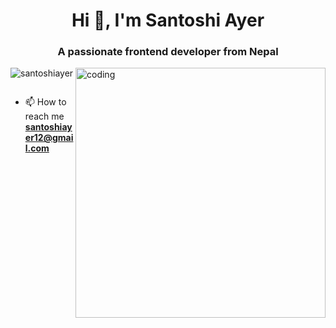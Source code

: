 <h1 align="center">Hi 👋, I'm Santoshi Ayer</h1>
<h3 align="center">A passionate frontend developer from Nepal</h3>
<img align="right" alt="coding" width="400" src="https://www.bing.com/images/search?view=detailV2&ccid=VON9gHTr&id=8A18CFC7A8ACA00D236D9315CDAEDB4D980B6C80&thid=OIP.VON9gHTrzeHZbHfXsqfzEAHaEq&mediaurl=https%3a%2f%2fuser-images.githubusercontent.com%2f74038190%2f212749171-b84692a8-2b04-4e3b-93ca-ac14705da224.gif&cdnurl=https%3a%2f%2fth.bing.com%2fth%2fid%2fR.54e37d8074ebcde1d96c77d7b2a7f310%3frik%3dgGwLmE3brs0Vkw%26pid%3dImgRaw%26r%3d0&exph=428&expw=680&q=animated+coding+gif+for+github&simid=608046853229536833&FORM=IRPRST&ck=4E7643CD0910DB4C7F9DAB8D3ED381EF&selectedIndex=1&itb=0">

<p align="left"> <img src="https://komarev.com/ghpvc/?username=santoshiayer&label=Profile%20views&color=0e75b6&style=flat" alt="santoshiayer" /> </p>



<p align="left"> <a href="https://twitter.com/" target="blank"><img src="https://img.shields.io/twitter/follow/?logo=twitter&style=for-the-badge" alt="" /></a> </p>

- 📫 How to reach me **santoshiayer12@gmail.com**






